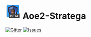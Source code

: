# [![Aoe2](https://raw.githubusercontent.com/Naramsim/Aoe2-Stratega/master/app/src/main/res/mipmap-mdpi/ic_launcher.png?token=AIlFrOwtum0tSxOiI2jY1Cr86uCyfnkNks5XGpEpwA%3D%3D)](https://github.com/Naramsim/Aoe2-Stratega) Aoe2-Stratega

[![Gitter](https://img.shields.io/gitter/room/Naramsim/aoe2-stratega.svg?maxAge=2592000)](https://gitter.im/Naramsim/aoe2-stratega)
[![Issues](https://img.shields.io/github/issues/Naramsim/Aoe2-stratega.svg?maxAge=2592000)](https://github.com/Naramsim/Aoe2-Stratega/issues)
